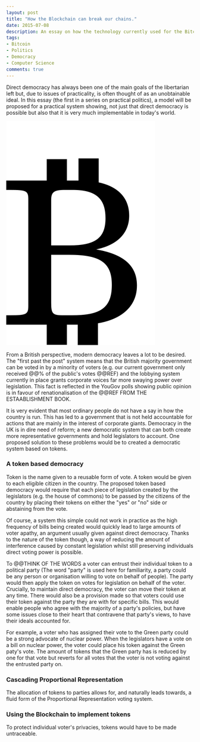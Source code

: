 ```yaml
---
layout: post
title: "How the Blockchain can break our chains."
date: 2015-07-08
description: An essay on how the technology currently used for the Bitcoin network could be used to provide a basis for a practical form of a more direct democracy...
tags:
- Bitcoin
- Politics
- Democracy
- Computer Science
comments: true
---
```

Direct democracy has always been one of the main goals of the libertarian left but, due to issues of practicality, is often thought of as an unobtainable ideal. In this essay (the first in a series on practical politics), a model will be proposed for a practical system showing, not just that direct democracy is possible but also that it is very much implementable in today's world.
<!-- more -->
![Bitcoin Symbol](/assets/images/bitcoin.png "Bitcoin Symbol")

From a British perspective, modern democracy leaves a lot to be desired. The "first past the post" system means that the British majority government can be voted in by a minority of voters (e.g. our current government only received @@% of the public's votes @@REF) and the lobbying system currently in place grants corporate voices far more swaying power over legislation. This fact is reflected in the YouGov polls showing public opinion is in favour of renationalisation of the @@REF FROM THE ESTAABLISHMENT BOOK.

It is very evident that most ordinary people do not have a say in how the country is run. This has led to a government that is not held accountable for actions that are mainly in the interest of corporate giants. Democracy in the UK is in dire need of reform; a new democratic system that can both create more representative governments and hold legislators to account. One proposed solution to these problems would be to created a democratic system based on tokens.

### A token based democracy

Token is the name given to a reusable form of vote. A token would be given to each eligible citizen in the country.  The proposed token based democracy would require that each piece of legislation created by the legislators (e.g. the house of commons) to be passed by the citizens of the country by placing their tokens on either the "yes" or "no" side or abstaining from the vote.

Of course, a system this simple could not work in practice as the high frequency of bills being created would quickly lead to large amounts of voter apathy, an argument usually given against direct democracy. Thanks to the nature of the token though, a way of reducing the amount of interference caused by constant legislation whilst still preserving individuals direct voting power is possible.

To @@THINK OF THE WORDS a voter can entrust their individual token to a political party (The word "party" is used here for familiarity, a party could be any person or organisation willing to vote on behalf of people). The party would then apply the token on votes for legislation on behalf of the voter. Crucially, to maintain direct democracy, the voter can move their token at any time. There would also be a provision made so that voters could use their token against the party they are with for specific bills. This would enable people who agree with the majority of a party's policies, but have some issues close to their heart that contravene that party's views, to have their ideals accounted for.

For example, a voter who has assigned their vote to the Green party could be a strong advocate of nuclear power. When the legislators have a vote on a bill on nuclear power, the voter could place his token against the Green paty's vote. The amount of tokens that the Green party has is reduced by one for that vote but reverts for all votes that the voter is not voting against the entrusted party on.

### Cascading Proportional Representation

The allocation of tokens to parties allows for, and naturally leads towards, a fluid form of the Proportional Representation voting system.

### Using the Blockchain to implement tokens

To protect individual voter's privacies, tokens would have to be made untraceable.
